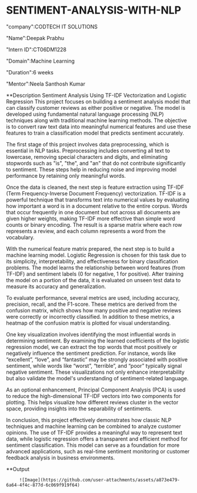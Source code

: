 # SENTIMENT-ANALYSIS-WITH-NLP

"company":CODTECH IT SOLUTIONS

"Name":Deepak Prabhu

"Intern ID":CT06DM1228

"Domain":Machine Learning

"Duration":6 weeks

"Mentor":Neela Santhosh Kumar

**Description
    Sentiment Analysis Using TF-IDF Vectorization and Logistic Regression
This project focuses on building a sentiment analysis model that can classify customer reviews as either positive or negative. The model is developed using fundamental natural language processing (NLP) techniques along with traditional machine learning methods. The objective is to convert raw text data into meaningful numerical features and use these features to train a classification model that predicts sentiment accurately.

The first stage of this project involves data preprocessing, which is essential in NLP tasks. Preprocessing includes converting all text to lowercase, removing special characters and digits, and eliminating stopwords such as "is", "the", and "an" that do not contribute significantly to sentiment. These steps help in reducing noise and improving model performance by retaining only meaningful words.

Once the data is cleaned, the next step is feature extraction using TF-IDF (Term Frequency-Inverse Document Frequency) vectorization. TF-IDF is a powerful technique that transforms text into numerical values by evaluating how important a word is in a document relative to the entire corpus. Words that occur frequently in one document but not across all documents are given higher weights, making TF-IDF more effective than simple word counts or binary encoding. The result is a sparse matrix where each row represents a review, and each column represents a word from the vocabulary.

With the numerical feature matrix prepared, the next step is to build a machine learning model. Logistic Regression is chosen for this task due to its simplicity, interpretability, and effectiveness for binary classification problems. The model learns the relationship between word features (from TF-IDF) and sentiment labels (0 for negative, 1 for positive). After training the model on a portion of the data, it is evaluated on unseen test data to measure its accuracy and generalization.

To evaluate performance, several metrics are used, including accuracy, precision, recall, and the F1-score. These metrics are derived from the confusion matrix, which shows how many positive and negative reviews were correctly or incorrectly classified. In addition to these metrics, a heatmap of the confusion matrix is plotted for visual understanding.

One key visualization involves identifying the most influential words in determining sentiment. By examining the learned coefficients of the logistic regression model, we can extract the top words that most positively or negatively influence the sentiment prediction. For instance, words like “excellent”, “love”, and “fantastic” may be strongly associated with positive sentiment, while words like “worst”, “terrible”, and “poor” typically signal negative sentiment. These visualizations not only enhance interpretability but also validate the model's understanding of sentiment-related language.

As an optional enhancement, Principal Component Analysis (PCA) is used to reduce the high-dimensional TF-IDF vectors into two components for plotting. This helps visualize how different reviews cluster in the vector space, providing insights into the separability of sentiments.

In conclusion, this project effectively demonstrates how classic NLP techniques and machine learning can be combined to analyze customer opinions. The use of TF-IDF provides a meaningful way to represent text data, while logistic regression offers a transparent and efficient method for sentiment classification. This model can serve as a foundation for more advanced applications, such as real-time sentiment monitoring or customer feedback analysis in business environments.

**Output

         ![Image](https://github.com/user-attachments/assets/a873e479-6a64-4f4c-877d-6c069f919f64)

      















